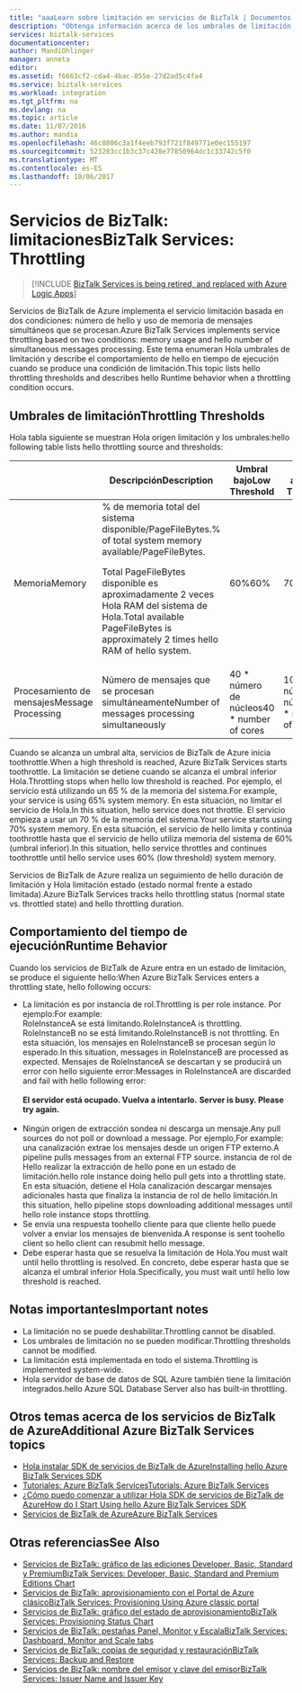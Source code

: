 ```yaml
---
title: "aaaLearn sobre limitación en servicios de BizTalk | Documentos de Microsoft"
description: "Obtenga información acerca de los umbrales de limitación y comportamientos en tiempo de ejecución resultantes para los Servicios de BizTalk. La limitación se basa en el uso de la memoria y el número de mensajes. MABS, WABS"
services: biztalk-services
documentationcenter: 
author: MandiOhlinger
manager: anneta
editor: 
ms.assetid: f6663cf2-cda4-4bac-855e-27d2ad5c4fa4
ms.service: biztalk-services
ms.workload: integration
ms.tgt_pltfrm: na
ms.devlang: na
ms.topic: article
ms.date: 11/07/2016
ms.author: mandia
ms.openlocfilehash: 46c8806c3a1f4eeb793f721f849771e0ec155197
ms.sourcegitcommit: 523283cc1b3c37c428e77850964dc1c33742c5f0
ms.translationtype: MT
ms.contentlocale: es-ES
ms.lasthandoff: 10/06/2017
---
```

# <a name="biztalk-services-throttling"></a><span data-ttu-id="81054-105">Servicios de BizTalk: limitaciones</span><span class="sxs-lookup"><span data-stu-id="81054-105">BizTalk Services: Throttling</span></span>

> [!INCLUDE [BizTalk Services is being retired, and replaced with Azure Logic Apps](../../includes/biztalk-services-retirement.md)]

<span data-ttu-id="81054-106">Servicios de BizTalk de Azure implementa el servicio limitación basada en dos condiciones: número de hello y uso de memoria de mensajes simultáneos que se procesan.</span><span class="sxs-lookup"><span data-stu-id="81054-106">Azure BizTalk Services implements service throttling based on two conditions: memory usage and hello number of simultaneous messages processing.</span></span> <span data-ttu-id="81054-107">Este tema enumeran Hola umbrales de limitación y describe el comportamiento de hello en tiempo de ejecución cuando se produce una condición de limitación.</span><span class="sxs-lookup"><span data-stu-id="81054-107">This topic lists hello throttling thresholds and describes hello Runtime behavior when a throttling condition occurs.</span></span>

## <a name="throttling-thresholds"></a><span data-ttu-id="81054-108">Umbrales de limitación</span><span class="sxs-lookup"><span data-stu-id="81054-108">Throttling Thresholds</span></span>
<span data-ttu-id="81054-109">Hola tabla siguiente se muestran Hola origen limitación y los umbrales:</span><span class="sxs-lookup"><span data-stu-id="81054-109">hello following table lists hello throttling source and thresholds:</span></span>

|  | <span data-ttu-id="81054-110">Descripción</span><span class="sxs-lookup"><span data-stu-id="81054-110">Description</span></span> | <span data-ttu-id="81054-111">Umbral bajo</span><span class="sxs-lookup"><span data-stu-id="81054-111">Low Threshold</span></span> | <span data-ttu-id="81054-112">Umbral alto</span><span class="sxs-lookup"><span data-stu-id="81054-112">High Threshold</span></span> |
| --- | --- | --- | --- |
| <span data-ttu-id="81054-113">Memoria</span><span class="sxs-lookup"><span data-stu-id="81054-113">Memory</span></span> |<span data-ttu-id="81054-114">% de memoria total del sistema disponible/PageFileBytes.</span><span class="sxs-lookup"><span data-stu-id="81054-114">% of total system memory available/PageFileBytes.</span></span> <p><p><span data-ttu-id="81054-115">Total PageFileBytes disponible es aproximadamente 2 veces Hola RAM del sistema de Hola.</span><span class="sxs-lookup"><span data-stu-id="81054-115">Total available PageFileBytes is approximately 2 times hello RAM of hello system.</span></span> |<span data-ttu-id="81054-116">60%</span><span class="sxs-lookup"><span data-stu-id="81054-116">60%</span></span> |<span data-ttu-id="81054-117">70%</span><span class="sxs-lookup"><span data-stu-id="81054-117">70%</span></span> |
| <span data-ttu-id="81054-118">Procesamiento de mensajes</span><span class="sxs-lookup"><span data-stu-id="81054-118">Message Processing</span></span> |<span data-ttu-id="81054-119">Número de mensajes que se procesan simultáneamente</span><span class="sxs-lookup"><span data-stu-id="81054-119">Number of messages processing simultaneously</span></span> |<span data-ttu-id="81054-120">40 * número de núcleos</span><span class="sxs-lookup"><span data-stu-id="81054-120">40 * number of cores</span></span> |<span data-ttu-id="81054-121">100 * número de núcleos</span><span class="sxs-lookup"><span data-stu-id="81054-121">100 * number of cores</span></span> |

<span data-ttu-id="81054-122">Cuando se alcanza un umbral alta, servicios de BizTalk de Azure inicia toothrottle.</span><span class="sxs-lookup"><span data-stu-id="81054-122">When a high threshold is reached, Azure BizTalk Services starts toothrottle.</span></span> <span data-ttu-id="81054-123">La limitación se detiene cuando se alcanza el umbral inferior Hola.</span><span class="sxs-lookup"><span data-stu-id="81054-123">Throttling stops when hello low threshold is reached.</span></span> <span data-ttu-id="81054-124">Por ejemplo, el servicio está utilizando un 65 % de la memoria del sistema.</span><span class="sxs-lookup"><span data-stu-id="81054-124">For example, your service is using 65% system memory.</span></span> <span data-ttu-id="81054-125">En esta situación, no limitar el servicio de Hola.</span><span class="sxs-lookup"><span data-stu-id="81054-125">In this situation, hello service does not throttle.</span></span> <span data-ttu-id="81054-126">El servicio empieza a usar un 70 % de la memoria del sistema.</span><span class="sxs-lookup"><span data-stu-id="81054-126">Your service starts using 70% system memory.</span></span> <span data-ttu-id="81054-127">En esta situación, el servicio de hello limita y continúa toothrottle hasta que el servicio de hello utiliza memoria del sistema de 60% (umbral inferior).</span><span class="sxs-lookup"><span data-stu-id="81054-127">In this situation, hello service throttles and continues toothrottle until hello service uses 60% (low threshold) system memory.</span></span>

<span data-ttu-id="81054-128">Servicios de BizTalk de Azure realiza un seguimiento de hello duración de limitación y Hola limitación estado (estado normal frente a estado limitada).</span><span class="sxs-lookup"><span data-stu-id="81054-128">Azure BizTalk Services tracks hello throttling status (normal state vs. throttled state) and hello throttling duration.</span></span>

## <a name="runtime-behavior"></a><span data-ttu-id="81054-129">Comportamiento del tiempo de ejecución</span><span class="sxs-lookup"><span data-stu-id="81054-129">Runtime Behavior</span></span>
<span data-ttu-id="81054-130">Cuando los servicios de BizTalk de Azure entra en un estado de limitación, se produce el siguiente hello:</span><span class="sxs-lookup"><span data-stu-id="81054-130">When Azure BizTalk Services enters a throttling state, hello following occurs:</span></span>

* <span data-ttu-id="81054-131">La limitación es por instancia de rol.</span><span class="sxs-lookup"><span data-stu-id="81054-131">Throttling is per role instance.</span></span> <span data-ttu-id="81054-132">Por ejemplo:</span><span class="sxs-lookup"><span data-stu-id="81054-132">For example:</span></span><br/>
  <span data-ttu-id="81054-133">RoleInstanceA se está limitando.</span><span class="sxs-lookup"><span data-stu-id="81054-133">RoleInstanceA is throttling.</span></span> <span data-ttu-id="81054-134">RoleInstanceB no se está limitando.</span><span class="sxs-lookup"><span data-stu-id="81054-134">RoleInstanceB is not throttling.</span></span> <span data-ttu-id="81054-135">En esta situación, los mensajes en RoleInstanceB se procesan según lo esperado.</span><span class="sxs-lookup"><span data-stu-id="81054-135">In this situation, messages in RoleInstanceB are processed as expected.</span></span> <span data-ttu-id="81054-136">Mensajes de RoleInstanceA se descartan y se producirá un error con hello siguiente error:</span><span class="sxs-lookup"><span data-stu-id="81054-136">Messages in RoleInstanceA are discarded and fail with hello following error:</span></span><br/><br/><span data-ttu-id="81054-137">
  **El servidor está ocupado. Vuelva a intentarlo.**</span><span class="sxs-lookup"><span data-stu-id="81054-137">
**Server is busy. Please try again.**</span></span><br/><br/>
* <span data-ttu-id="81054-138">Ningún origen de extracción sondea ni descarga un mensaje.</span><span class="sxs-lookup"><span data-stu-id="81054-138">Any pull sources do not poll or download a message.</span></span> <span data-ttu-id="81054-139">Por ejemplo,</span><span class="sxs-lookup"><span data-stu-id="81054-139">For example:</span></span><br/>
  <span data-ttu-id="81054-140">una canalización extrae los mensajes desde un origen FTP externo.</span><span class="sxs-lookup"><span data-stu-id="81054-140">A pipeline pulls messages from an external FTP source.</span></span> <span data-ttu-id="81054-141">instancia de rol de Hello realizar la extracción de hello pone en un estado de limitación.</span><span class="sxs-lookup"><span data-stu-id="81054-141">hello role instance doing hello pull gets into a throttling state.</span></span> <span data-ttu-id="81054-142">En esta situación, detiene el Hola canalización descargar mensajes adicionales hasta que finaliza la instancia de rol de hello limitación.</span><span class="sxs-lookup"><span data-stu-id="81054-142">In this situation, hello pipeline stops downloading additional messages until hello role instance stops throttling.</span></span>
* <span data-ttu-id="81054-143">Se envía una respuesta toohello cliente para que cliente hello puede volver a enviar los mensajes de bienvenida.</span><span class="sxs-lookup"><span data-stu-id="81054-143">A response is sent toohello client so hello client can resubmit hello message.</span></span>
* <span data-ttu-id="81054-144">Debe esperar hasta que se resuelva la limitación de Hola.</span><span class="sxs-lookup"><span data-stu-id="81054-144">You must wait until hello throttling is resolved.</span></span> <span data-ttu-id="81054-145">En concreto, debe esperar hasta que se alcanza el umbral inferior Hola.</span><span class="sxs-lookup"><span data-stu-id="81054-145">Specifically, you must wait until hello low threshold is reached.</span></span>

## <a name="important-notes"></a><span data-ttu-id="81054-146">Notas importantes</span><span class="sxs-lookup"><span data-stu-id="81054-146">Important notes</span></span>
* <span data-ttu-id="81054-147">La limitación no se puede deshabilitar.</span><span class="sxs-lookup"><span data-stu-id="81054-147">Throttling cannot be disabled.</span></span>
* <span data-ttu-id="81054-148">Los umbrales de limitación no se pueden modificar.</span><span class="sxs-lookup"><span data-stu-id="81054-148">Throttling thresholds cannot be modified.</span></span>
* <span data-ttu-id="81054-149">La limitación está implementada en todo el sistema.</span><span class="sxs-lookup"><span data-stu-id="81054-149">Throttling is implemented system-wide.</span></span>
* <span data-ttu-id="81054-150">Hola servidor de base de datos de SQL Azure también tiene la limitación integrados.</span><span class="sxs-lookup"><span data-stu-id="81054-150">hello Azure SQL Database Server also has built-in throttling.</span></span>

## <a name="additional-azure-biztalk-services-topics"></a><span data-ttu-id="81054-151">Otros temas acerca de los servicios de BizTalk de Azure</span><span class="sxs-lookup"><span data-stu-id="81054-151">Additional Azure BizTalk Services topics</span></span>
* [<span data-ttu-id="81054-152">Hola instalar SDK de servicios de BizTalk de Azure</span><span class="sxs-lookup"><span data-stu-id="81054-152">Installing hello Azure BizTalk Services SDK</span></span>](http://go.microsoft.com/fwlink/p/?LinkID=241589)<br/>
* [<span data-ttu-id="81054-153">Tutoriales: Azure BizTalk Services</span><span class="sxs-lookup"><span data-stu-id="81054-153">Tutorials: Azure BizTalk Services</span></span>](http://go.microsoft.com/fwlink/p/?LinkID=236944)<br/>
* [<span data-ttu-id="81054-154">¿Cómo puedo comenzar a utilizar Hola SDK de servicios de BizTalk de Azure</span><span class="sxs-lookup"><span data-stu-id="81054-154">How do I Start Using hello Azure BizTalk Services SDK</span></span>](http://go.microsoft.com/fwlink/p/?LinkID=302335)<br/>
* [<span data-ttu-id="81054-155">Servicios de BizTalk de Azure</span><span class="sxs-lookup"><span data-stu-id="81054-155">Azure BizTalk Services</span></span>](http://go.microsoft.com/fwlink/p/?LinkID=303664)<br/>

## <a name="see-also"></a><span data-ttu-id="81054-156">Otras referencias</span><span class="sxs-lookup"><span data-stu-id="81054-156">See Also</span></span>
* [<span data-ttu-id="81054-157">Servicios de BizTalk: gráfico de las ediciones Developer, Basic, Standard y Premium</span><span class="sxs-lookup"><span data-stu-id="81054-157">BizTalk Services: Developer, Basic, Standard and Premium Editions Chart</span></span>](http://go.microsoft.com/fwlink/p/?LinkID=302279)<br/>
* [<span data-ttu-id="81054-158">Servicios de BizTalk: aprovisionamiento con el Portal de Azure clásico</span><span class="sxs-lookup"><span data-stu-id="81054-158">BizTalk Services: Provisioning Using Azure classic portal</span></span>](http://go.microsoft.com/fwlink/p/?LinkID=302280)<br/>
* [<span data-ttu-id="81054-159">Servicios de BizTalk: gráfico del estado de aprovisionamiento</span><span class="sxs-lookup"><span data-stu-id="81054-159">BizTalk Services: Provisioning Status Chart</span></span>](http://go.microsoft.com/fwlink/p/?LinkID=329870)<br/>
* [<span data-ttu-id="81054-160">Servicios de BizTalk: pestañas Panel, Monitor y Escala</span><span class="sxs-lookup"><span data-stu-id="81054-160">BizTalk Services: Dashboard, Monitor and Scale tabs</span></span>](http://go.microsoft.com/fwlink/p/?LinkID=302281)<br/>
* [<span data-ttu-id="81054-161">Servicios de BizTalk: copias de seguridad y restauración</span><span class="sxs-lookup"><span data-stu-id="81054-161">BizTalk Services: Backup and Restore</span></span>](http://go.microsoft.com/fwlink/p/?LinkID=329873)<br/>
* [<span data-ttu-id="81054-162">Servicios de BizTalk: nombre del emisor y clave del emisor</span><span class="sxs-lookup"><span data-stu-id="81054-162">BizTalk Services: Issuer Name and Issuer Key</span></span>](http://go.microsoft.com/fwlink/p/?LinkID=303941)<br/>

